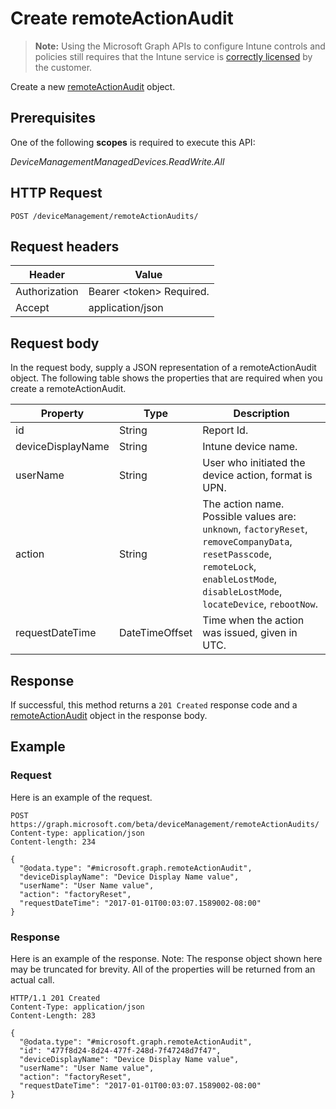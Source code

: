 ﻿# Create remoteActionAudit

> **Note:** Using the Microsoft Graph APIs to configure Intune controls and policies still requires that the Intune service is [correctly licensed](https://go.microsoft.com/fwlink/?linkid=839381) by the customer.

Create a new [remoteActionAudit](../resources/intune_devices_remoteactionaudit.md) object.
## Prerequisites
One of the following **scopes** is required to execute this API:

*DeviceManagementManagedDevices.ReadWrite.All*
## HTTP Request
<!-- {
  "blockType": "ignored"
}
-->
```http
POST /deviceManagement/remoteActionAudits/
```

## Request headers
|Header|Value|
|---|---|
|Authorization|Bearer &lt;token&gt; Required.|
|Accept|application/json|

## Request body
In the request body, supply a JSON representation of a remoteActionAudit object.
The following table shows the properties that are required when you create a remoteActionAudit.

|Property|Type|Description|
|---|---|---|
|id|String|Report Id.|
|deviceDisplayName|String|Intune device name.|
|userName|String|User who initiated the device action, format is UPN.|
|action|String|The action name. Possible values are: `unknown`, `factoryReset`, `removeCompanyData`, `resetPasscode`, `remoteLock`, `enableLostMode`, `disableLostMode`, `locateDevice`, `rebootNow`.|
|requestDateTime|DateTimeOffset|Time when the action was issued, given in UTC.|



## Response
If successful, this method returns a `201 Created` response code and a [remoteActionAudit](../resources/intune_devices_remoteactionaudit.md) object in the response body.

## Example
### Request
Here is an example of the request.
```http
POST https://graph.microsoft.com/beta/deviceManagement/remoteActionAudits/
Content-type: application/json
Content-length: 234

{
  "@odata.type": "#microsoft.graph.remoteActionAudit",
  "deviceDisplayName": "Device Display Name value",
  "userName": "User Name value",
  "action": "factoryReset",
  "requestDateTime": "2017-01-01T00:03:07.1589002-08:00"
}
```

### Response
Here is an example of the response. Note: The response object shown here may be truncated for brevity. All of the properties will be returned from an actual call.
```http
HTTP/1.1 201 Created
Content-Type: application/json
Content-Length: 283

{
  "@odata.type": "#microsoft.graph.remoteActionAudit",
  "id": "477f8d24-8d24-477f-248d-7f47248d7f47",
  "deviceDisplayName": "Device Display Name value",
  "userName": "User Name value",
  "action": "factoryReset",
  "requestDateTime": "2017-01-01T00:03:07.1589002-08:00"
}
```



